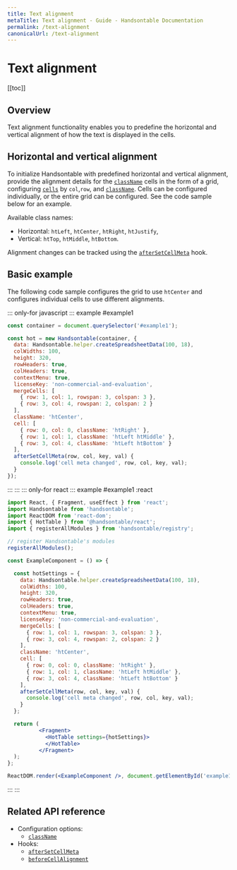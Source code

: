 ```yaml
---
title: Text alignment
metaTitle: Text alignment - Guide - Handsontable Documentation
permalink: /text-alignment
canonicalUrl: /text-alignment
---
```


# Text alignment

[[toc]]

## Overview

Text alignment functionality enables you to predefine the horizontal and vertical alignment of how the text is displayed in the cells.

## Horizontal and vertical alignment

To initialize Handsontable with predefined horizontal and vertical alignment, provide the alignment details for the [`className`](@/api/options.md#classname) cells in the form of a grid, configuring [`cells`](@/api/options.md#cells) by `col`,`row`, and [`className`](@/api/options.md#classname). Cells can be configured individually, or the entire grid can be configured. See the code sample below for an example.

Available class names:

* Horizontal: `htLeft`, `htCenter`, `htRight`, `htJustify`,
* Vertical: `htTop`, `htMiddle`, `htBottom`.

Alignment changes can be tracked using the [`afterSetCellMeta`](@/api/hooks.md#aftersetcellmeta) hook.

## Basic example

The following code sample configures the grid to use `htCenter` and configures individual cells to use different alignments.

::: only-for javascript
::: example #example1
```js
const container = document.querySelector('#example1');

const hot = new Handsontable(container, {
  data: Handsontable.helper.createSpreadsheetData(100, 18),
  colWidths: 100,
  height: 320,
  rowHeaders: true,
  colHeaders: true,
  contextMenu: true,
  licenseKey: 'non-commercial-and-evaluation',
  mergeCells: [
    { row: 1, col: 1, rowspan: 3, colspan: 3 },
    { row: 3, col: 4, rowspan: 2, colspan: 2 }
  ],
  className: 'htCenter',
  cell: [
    { row: 0, col: 0, className: 'htRight' },
    { row: 1, col: 1, className: 'htLeft htMiddle' },
    { row: 3, col: 4, className: 'htLeft htBottom' }
  ],
  afterSetCellMeta(row, col, key, val) {
    console.log('cell meta changed', row, col, key, val);
  }
});
```
:::
:::
::: only-for react
::: example #example1 :react
```jsx
import React, { Fragment, useEffect } from 'react';
import Handsontable from 'handsontable';
import ReactDOM from 'react-dom';
import { HotTable } from '@handsontable/react';
import { registerAllModules } from 'handsontable/registry';

// register Handsontable's modules
registerAllModules();

const ExampleComponent = () => {

  const hotSettings = {
    data: Handsontable.helper.createSpreadsheetData(100, 18),
    colWidths: 100,
    height: 320,
    rowHeaders: true,
    colHeaders: true,
    contextMenu: true,
    licenseKey: 'non-commercial-and-evaluation',
    mergeCells: [
      { row: 1, col: 1, rowspan: 3, colspan: 3 },
      { row: 3, col: 4, rowspan: 2, colspan: 2 }
    ],
    className: 'htCenter',
    cell: [
      { row: 0, col: 0, className: 'htRight' },
      { row: 1, col: 1, className: 'htLeft htMiddle' },
      { row: 3, col: 4, className: 'htLeft htBottom' }
    ],
    afterSetCellMeta(row, col, key, val) {
      console.log('cell meta changed', row, col, key, val);
    }
  };

  return (
          <Fragment>
            <HotTable settings={hotSettings}>
            </HotTable>
          </Fragment>
  );
};

ReactDOM.render(<ExampleComponent />, document.getElementById('example1'));
```
:::
:::


## Related API reference

- Configuration options:
  - [`className`](@/api/options.md#classname)
- Hooks:
  - [`afterSetCellMeta`](@/api/hooks.md#aftersetcellmeta)
  - [`beforeCellAlignment`](@/api/hooks.md#beforecellalignment)
